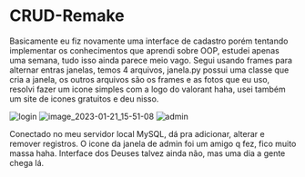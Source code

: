 # CRUD-Remake
Basicamente eu fiz novamente uma interface de cadastro porém tentando implementar os conhecimentos que aprendi sobre OOP, estudei apenas uma semana, tudo isso ainda parece meio vago.
Segui usando frames para alternar entras janelas, temos 4 arquivos, janela.py possui uma classe que cria a janela, os outros arquivos são os frames e as fotos que eu uso, resolvi fazer um icone simples com a logo do valorant haha, usei também um site de icones gratuitos e deu nisso.


![login](https://user-images.githubusercontent.com/122188615/213889469-9ccf1925-9b7b-4823-90d8-2ef4201c4106.png)
![image_2023-01-21_15-51-08](https://user-images.githubusercontent.com/122188615/213889480-26605346-ee4b-4a18-8e52-93bad105c671.png)
![admin](https://user-images.githubusercontent.com/122188615/213889483-550a613b-14c8-4d7a-af9e-1202e3b780ec.png)

Conectado no meu servidor local MySQL, dá pra adicionar, alterar e remover registros. O icone da janela de admin foi um amigo q fez, fico muito massa haha. Interface dos Deuses talvez ainda não, mas uma dia a gente chega lá.
